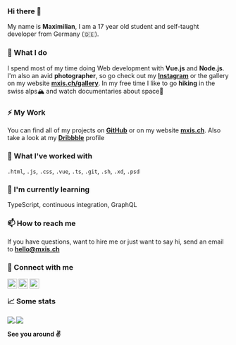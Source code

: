 ### Hi there 👋
My name is **Maximilian**, I am a 17 year old student and self-taught developer from Germany (:de:).

### 🔭 What I do

I spend most of my time doing Web development with **Vue.js** and **Node.js**. I'm also an avid **photographer**, so go check out my **[Instagram](https://instagram.com/creerow)** or the gallery on my website **[mxis.ch/gallery](https://mxis.ch/gallery)**. In my free time I like to go **hiking** in the swiss alps🏔 and watch documentaries about space🚀

### ⚡ My Work

You can find all of my projects on **[GitHub](https://github.com/BetaHuhn?tab=repositories)** or on my website **[mxis.ch](https://mxis.ch)**. Also take a look at my **[Dribbble](https://dribbble.com/betahuhn/)** profile

### 🔨 What I've worked with

`.html`, `.js`, `.css`, `.vue`, `.ts`, `.git`, `.sh`, `.xd`,  `.psd`

### 🌱 I'm currently learning

TypeScript, continuous integration, GraphQL

### 📫 How to reach me
If you have questions, want to hire me or just want to say hi, send an email to **[hello@mxis.ch](mailto:hello@mxis.ch)**

### 💬 Connect with me
<a href="https://www.instagram.com/creerow/">
  <img align="left" alt="Instagram" width="22px" src="https://cdn.jsdelivr.net/npm/simple-icons@v3/icons/instagram.svg" />
</a>

<a href="https://dribbble.com/betahuhn/">
  <img align="left" alt="Dribbble" width="22px" src="https://cdn.jsdelivr.net/npm/simple-icons@v3/icons/dribbble.svg" />
</a>

<a href="https://t.me/betahuhn">
  <img align="left" alt="Telegram" width="22px" src="https://cdn.jsdelivr.net/npm/simple-icons@v3/icons/telegram.svg" />
</a>
<br>

### 📈 Some stats

<a href="https://github.com/BetaHuhn?tab=repositories">
  <img align="center" src="https://github-readme-stats.vercel.app/api?username=betahuhn&count_private=true&show_icons=true&theme=vue&hide_title=true" />
</a>
<a href="https://github.com/BetaHuhn?tab=repositories">
  <img align="center" src="https://github-readme-stats.vercel.app/api/top-langs/?username=betahuhn&layout=compact" />
</a>

**See you around ✌**
